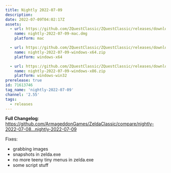 ```yaml
---
title: Nightly 2022-07-09
description: 
date: 2022-07-09T04:02:17Z
assets: 
  - url: https://github.com/ZQuestClassic/ZQuestClassic/releases/download/nightly-2022-07-09/nightly-2022-07-09-mac.dmg
    name: nightly-2022-07-09-mac.dmg
    platform: mac

  - url: https://github.com/ZQuestClassic/ZQuestClassic/releases/download/nightly-2022-07-09/nightly-2022-07-09-windows-x64.zip
    name: nightly-2022-07-09-windows-x64.zip
    platform: windows-x64

  - url: https://github.com/ZQuestClassic/ZQuestClassic/releases/download/nightly-2022-07-09/nightly-2022-07-09-windows-x86.zip
    name: nightly-2022-07-09-windows-x86.zip
    platform: windows-win32
prerelease: true
id: 71613746
tag_name: 'nightly-2022-07-09'
channel: '2.55'
tags:
  - releases
---
```


**Full Changelog**: https://github.com/ArmageddonGames/ZeldaClassic/compare/nightly-2022-07-08...nightly-2022-07-09

Fixes: 
- grabbing images
- snapshots in zelda.exe
- no more teeny tiny menus in zelda.exe
- some script stuff
